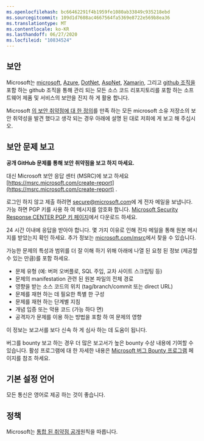 ```yaml
---
ms.openlocfilehash: bc66462291f4b1959fe1080ab33849c935218ebd
ms.sourcegitcommit: 109d1d7608ac4667564fa5369e8722e569b8ea36
ms.translationtype: MT
ms.contentlocale: ko-KR
ms.lasthandoff: 06/27/2020
ms.locfileid: "10834524"
---
```

<!-- BEGIN MICROSOFT SECURITY.MD V0.0.5 BLOCK -->

## 보안

Microsoft는 [microsoft](https://github.com/Microsoft), [Azure](https://github.com/Azure), [DotNet](https://github.com/dotnet), [AspNet](https://github.com/aspnet), [Xamarin](https://github.com/xamarin), 그리고 [github 조직을](https://opensource.microsoft.com/)포함 하는 github 조직을 통해 관리 되는 모든 소스 코드 리포지토리를 포함 하는 소프트웨어 제품 및 서비스의 보안을 진지 하 게 활용 합니다.

Microsoft [의 보안 취약점에 대 한 정의](https://docs.microsoft.com/en-us/previous-versions/tn-archive/cc751383(v=technet.10))를 만족 하는 모든 microsoft 소유 저장소의 보안 취약성을 발견 했다고 생각 되는 경우 아래에 설명 된 대로 저희에 게 보고 해 주십시오.

## 보안 문제 보고

**공개 GitHub 문제를 통해 보안 취약점을 보고 하지 마세요.**

대신 Microsoft 보안 응답 센터 (MSRC)에 보고 하세요 [https://msrc.microsoft.com/create-report](https://msrc.microsoft.com/create-report) .

로그인 하지 않고 제출 하려면 [secure@microsoft.com](mailto:secure@microsoft.com)에 게 전자 메일을 보냅니다.  가능 하면 PGP 키를 사용 하 여 메시지를 암호화 합니다. [Microsoft Security Response CENTER PGP 키 페이지](https://www.microsoft.com/en-us/msrc/pgp-key-msrc)에서 다운로드 하세요.

24 시간 이내에 응답을 받아야 합니다. 몇 가지 이유로 인해 전자 메일을 통해 원본 메시지를 받았는지 확인 하세요. 추가 정보는 [microsoft.com/msrc](https://www.microsoft.com/msrc)에서 찾을 수 있습니다. 

가능한 문제의 특성과 범위를 더 잘 이해 하기 위해 아래에 나열 된 요청 된 정보 (제공할 수 있는 만큼)를 포함 하세요.

  * 문제 유형 (예: 버퍼 오버플로, SQL 주입, 교차 사이트 스크립팅 등)
  * 문제의 manifestation 관련 된 원본 파일의 전체 경로
  * 영향을 받는 소스 코드의 위치 (tag/branch/commit 또는 direct URL)
  * 문제를 재현 하는 데 필요한 특별 한 구성
  * 문제를 재현 하는 단계별 지침
  * 개념 입증 또는 악용 코드 (가능 하다 면)
  * 공격자가 문제를 이용 하는 방법을 포함 하 여 문제의 영향

이 정보는 보고서를 보다 신속 하 게 심사 하는 데 도움이 됩니다.

버그를 bounty 보고 하는 경우 더 많은 보고서가 높은 bounty 수상 내용에 기여할 수 있습니다. 활성 프로그램에 대 한 자세한 내용은 [Microsoft 버그 Bounty 프로그램](https://microsoft.com/msrc/bounty) 페이지를 참조 하세요.

## 기본 설정 언어

모든 통신은 영어로 제공 하는 것이 좋습니다.

## 정책

Microsoft는 [통합 된 취약점 공개](https://www.microsoft.com/en-us/msrc/cvd)원칙을 따릅니다.

<!-- END MICROSOFT SECURITY.MD BLOCK -->
